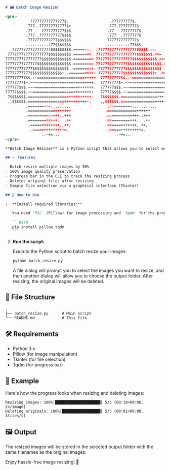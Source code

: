````markdown
# 🖼️ Batch Image Resizer

<pre>
          .?77777777777777$.                  .?77777777$.  
          777..777777777777$+                 777.77777777$  
         .77    7777777777$$$                .77   77777777$  
         .777 .7777777777$$$$                .777  .7777777$  
         .7777777777777$$$$$$               .7777777777777$  
         ..........:77$$$$$$$               ..........:77$$$  
  .77777777777777777$$$$$$$$$.=======.  .77777777777777777$$$$$.==.  
 777777777777777777$$$$$$$$$$.========  777777777777777777$$$$$$$.===  
7777777777777777$$$$$$$$$$$$$.========= 7777777777777777$$$$$$$$$$$.===  
77777777777777$$$$$$$$$$$$$$$.========= 77777777777777$$$$$$$$$$$$$$$.===  
777777777777$$$$$$$$$$$$$$$$ :========+. 777777777777$$$$$$$$$$$$$$$$ :===  
77777777777$$$$$$$$$$$$$$+..=========++~ 77777777777$$$$$$$$$$$$$$+..===+  
777777777$$..~=====================+++++  777777777$$..~=================+++++  
77777777$~.~~~~=~=================+++++.  77777777$~.~~~~=~===============+++++  
777777$$$.~~~===================+++++++.  777777$$$.~~~================+++++++  
77777$$$$.~~==================++++++++:   77777$$$$.~~================+++++++  
 7$$$$$$$.==================++++++++++.   7$$$$$$$.================+++.+++  
 .,$$$$$$.================++++++++++~.    .,$$$$$$.===============++++++++.  
         .=========~.........                .=========~...........   
         .=============++++++               .=============++++++    
         .===========+++..+++               .===========+++..+++   
         .==========+++.  .++               .==========+++.  .++  
          ,=======++++++,,++,               ,=======++++++,,++,  
          ..=====+++++++++=.                ..=====+++++++++=.   
                ..~+=...                        ..~+=...
</pre>

**Batch Image Resizer** is a Python script that allows you to select multiple images, resize them down by 50%, and save them with 100% quality. It also provides a loading bar and deletes the original images after resizing!

## ✨ Features

- Batch resize multiple images by 50%
- 100% image quality preservation
- Progress bar in the CLI to track the resizing process
- Deletes original files after resizing
- Simple file selection via a graphical interface (Tkinter)

## 🚀 How to Use

1. **Install required libraries:**

   You need `PIL` (Pillow) for image processing and `tqdm` for the progress bar. You can install them using `pip`:

   ```bash
   pip install pillow tqdm
   ```
````

2. **Run the script:**

   Execute the Python script to batch resize your images:

   ```bash
   python batch_resize.py
   ```

   A file dialog will prompt you to select the images you want to resize, and then another dialog will allow you to choose the output folder. After resizing, the original images will be deleted.

## 📂 File Structure

```plaintext
.
├── batch_resize.py      # Main script
└── README.md            # This file
```

## 🛠️ Requirements

- Python 3.x
- Pillow (for image manipulation)
- Tkinter (for file selection)
- Tqdm (for progress bar)

## 🌟 Example

Here's how the progress looks when resizing and deleting images:

```
Resizing images: 100%|████████████████████| 5/5 [00:10<00:00, 2s/image]
Deleting originals: 100%|█████████████████| 5/5 [00:01<00:00, 4files/s]
```

## 🖼️ Output

The resized images will be stored in the selected output folder with the same filenames as the original images.

Enjoy hassle-free image resizing! 🎉
